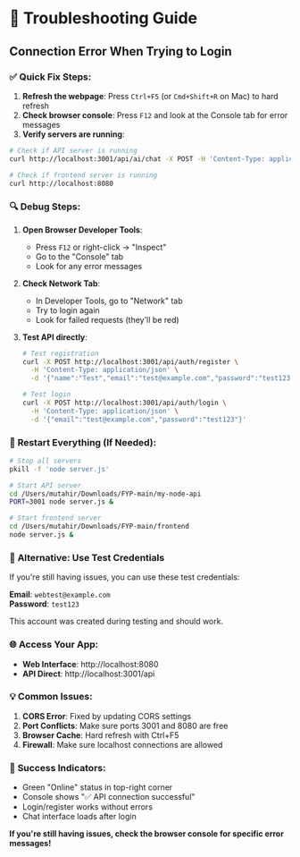 # 🔧 Troubleshooting Guide

## Connection Error When Trying to Login

### ✅ **Quick Fix Steps:**

1. **Refresh the webpage**: Press `Ctrl+F5` (or `Cmd+Shift+R` on Mac) to hard refresh
2. **Check browser console**: Press `F12` and look at the Console tab for error messages
3. **Verify servers are running**:

```bash
# Check if API server is running
curl http://localhost:3001/api/ai/chat -X POST -H 'Content-Type: application/json' -d '{"message":"test"}'

# Check if frontend server is running  
curl http://localhost:8080
```

### 🔍 **Debug Steps:**

1. **Open Browser Developer Tools**:
   - Press `F12` or right-click → "Inspect"
   - Go to the "Console" tab
   - Look for any error messages

2. **Check Network Tab**:
   - In Developer Tools, go to "Network" tab
   - Try to login again
   - Look for failed requests (they'll be red)

3. **Test API directly**:
   ```bash
   # Test registration
   curl -X POST http://localhost:3001/api/auth/register \
     -H 'Content-Type: application/json' \
     -d '{"name":"Test","email":"test@example.com","password":"test123"}'
   
   # Test login
   curl -X POST http://localhost:3001/api/auth/login \
     -H 'Content-Type: application/json' \
     -d '{"email":"test@example.com","password":"test123"}'
   ```

### 🚀 **Restart Everything (If Needed):**

```bash
# Stop all servers
pkill -f 'node server.js'

# Start API server
cd /Users/mutahir/Downloads/FYP-main/my-node-api
PORT=3001 node server.js &

# Start frontend server  
cd /Users/mutahir/Downloads/FYP-main/frontend
node server.js &
```

### 📱 **Alternative: Use Test Credentials**

If you're still having issues, you can use these test credentials:

**Email**: `webtest@example.com`  
**Password**: `test123`

This account was created during testing and should work.

### 🌐 **Access Your App:**

- **Web Interface**: http://localhost:8080
- **API Direct**: http://localhost:3001/api

### 💡 **Common Issues:**

1. **CORS Error**: Fixed by updating CORS settings
2. **Port Conflicts**: Make sure ports 3001 and 8080 are free
3. **Browser Cache**: Hard refresh with Ctrl+F5
4. **Firewall**: Make sure localhost connections are allowed

### 🎯 **Success Indicators:**

- Green "Online" status in top-right corner
- Console shows "✅ API connection successful"
- Login/register works without errors
- Chat interface loads after login

**If you're still having issues, check the browser console for specific error messages!**
